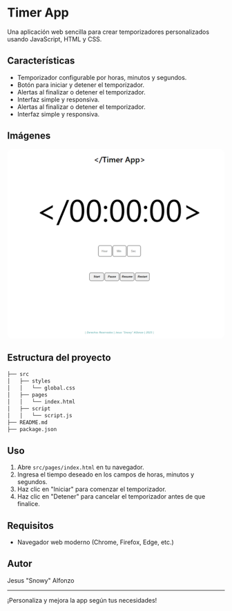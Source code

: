 # Timer App

Una aplicación web sencilla para crear temporizadores personalizados usando JavaScript, HTML y CSS.

## Características
- Temporizador configurable por horas, minutos y segundos.
- Botón para iniciar y detener el temporizador.
- Alertas al finalizar o detener el temporizador.
- Interfaz simple y responsiva.
- Alertas al finalizar o detener el temporizador.
- Interfaz simple y responsiva.

## Imágenes
<img src="src/img/01.PNG" style="border-radius: 12px;">


## Estructura del proyecto

```text
├── src
│   ├── styles
│   │   └── global.css
│   ├── pages
│   │   └── index.html
│   ├── script
│   │   └── script.js
├── README.md
├── package.json
```

## Uso
1. Abre `src/pages/index.html` en tu navegador.
2. Ingresa el tiempo deseado en los campos de horas, minutos y segundos.
3. Haz clic en "Iniciar" para comenzar el temporizador.
4. Haz clic en "Detener" para cancelar el temporizador antes de que finalice.

## Requisitos
- Navegador web moderno (Chrome, Firefox, Edge, etc.)

## Autor
Jesus "Snowy" Alfonzo

---
¡Personaliza y mejora la app según tus necesidades!
